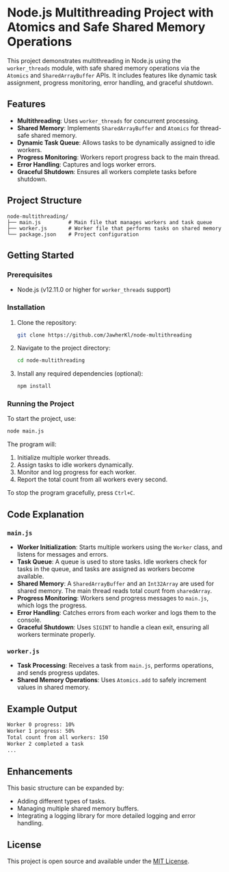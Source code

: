# Node.js Multithreading Project with Atomics and Safe Shared Memory Operations

This project demonstrates multithreading in Node.js using the `worker_threads` module, with safe shared memory operations via the `Atomics` and `SharedArrayBuffer` APIs. It includes features like dynamic task assignment, progress monitoring, error handling, and graceful shutdown.

## Features
- **Multithreading**: Uses `worker_threads` for concurrent processing.
- **Shared Memory**: Implements `SharedArrayBuffer` and `Atomics` for thread-safe shared memory.
- **Dynamic Task Queue**: Allows tasks to be dynamically assigned to idle workers.
- **Progress Monitoring**: Workers report progress back to the main thread.
- **Error Handling**: Captures and logs worker errors.
- **Graceful Shutdown**: Ensures all workers complete tasks before shutdown.

## Project Structure
```
node-multithreading/
├── main.js         # Main file that manages workers and task queue
├── worker.js       # Worker file that performs tasks on shared memory
└── package.json    # Project configuration
```

## Getting Started
### Prerequisites

- Node.js (v12.11.0 or higher for `worker_threads` support)

### Installation

1. Clone the repository:
   ```bash
   git clone https://github.com/JawherKl/node-multithreading
   ```
2. Navigate to the project directory:
   ```bash
   cd node-multithreading
   ```
3. Install any required dependencies (optional):
   ```bash
   npm install
   ```

### Running the Project

To start the project, use:

```bash
node main.js
```

The program will:
1. Initialize multiple worker threads.
2. Assign tasks to idle workers dynamically.
3. Monitor and log progress for each worker.
4. Report the total count from all workers every second.

To stop the program gracefully, press `Ctrl+C`.

## Code Explanation

### `main.js`

- **Worker Initialization**: Starts multiple workers using the `Worker` class, and listens for messages and errors.
- **Task Queue**: A queue is used to store tasks. Idle workers check for tasks in the queue, and tasks are assigned as workers become available.
- **Shared Memory**: A `SharedArrayBuffer` and an `Int32Array` are used for shared memory. The main thread reads total count from `sharedArray`.
- **Progress Monitoring**: Workers send progress messages to `main.js`, which logs the progress.
- **Error Handling**: Catches errors from each worker and logs them to the console.
- **Graceful Shutdown**: Uses `SIGINT` to handle a clean exit, ensuring all workers terminate properly.

### `worker.js`

- **Task Processing**: Receives a task from `main.js`, performs operations, and sends progress updates.
- **Shared Memory Operations**: Uses `Atomics.add` to safely increment values in shared memory.

## Example Output

```bash
Worker 0 progress: 10%
Worker 1 progress: 50%
Total count from all workers: 150
Worker 2 completed a task
...
```

## Enhancements
This basic structure can be expanded by:
- Adding different types of tasks.
- Managing multiple shared memory buffers.
- Integrating a logging library for more detailed logging and error handling.

## License
This project is open source and available under the [MIT License](LICENSE).
